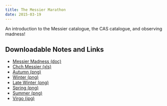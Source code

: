 ```yaml
---
title: The Messier Marathon
date: 2015-03-19
---
```

An introduction to the Messier catalogue, the CAS catalogue, and observing
madness!

Downloadable Notes and Links
----------------------------
- [Messier Madness (doc)](documents/2015-03-17/Messier_Madness_-_CASMAG.doc)
- [Chch Messier (xls)](documents/2015-03-17/Chch_Messier.xls)
- [Autumn (png)](documents/2015-03-17/Autumn.PNG)
- [Winter (png)](documents/2015-03-17/winter.PNG)
- [Late Winter (png)](documents/2015-03-17/late_winter.PNG)
- [Spring (png)](documents/2015-03-17/spring.PNG)
- [Summer (png)](documents/2015-03-17/summer2.PNG)
- [Virgo (jpg)](documents/2015-03-17/Virgo_wide_Messier_coma_sm.jpg)
